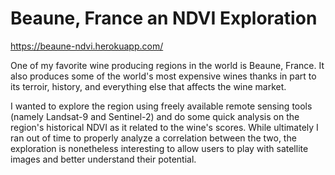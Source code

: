 # Beaune, France an NDVI Exploration
https://beaune-ndvi.herokuapp.com/

One of my favorite wine producing regions in the world is Beaune, France. It also produces some of the world's most expensive wines thanks in part to its terroir, history, and everything else that affects the wine market.

I wanted to explore the region using freely available remote sensing tools (namely Landsat-9 and Sentinel-2) and do some quick analysis on the region's historical NDVI as it related to the wine's scores. While ultimately I ran out of time to properly analyze a correlation between the two, the exploration is nonetheless interesting to allow users to play with satellite images and better understand their potential.
